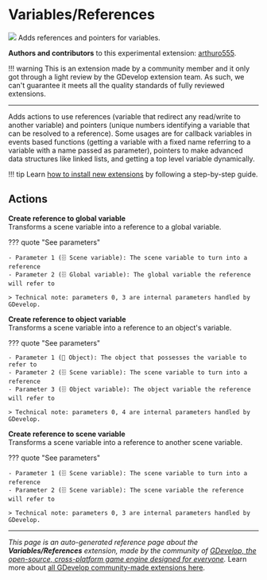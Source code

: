 # Variables/References

<img src="https://resources.gdevelop-app.com/assets/Icons/variable-box.svg" class="extension-icon"></img>
Adds references and pointers for variables.

**Authors and contributors** to this experimental extension: [arthuro555](https://gd.games/arthuro555).

!!! warning
    This is an extension made by a community member and it only got through a
    light review by the GDevelop extension team. As such, we can't guarantee it
    meets all the quality standards of fully reviewed extensions.

---

Adds actions to use references (variable that redirect any read/write to another variable) and pointers (unique numbers identifying a variable that can be resolved to a reference). Some usages are for callback variables in events based functions (getting a variable with a fixed name referring to a variable with a name passed as parameter), pointers to make advanced data structures like linked lists, and getting a top level variable dynamically.

!!! tip
    Learn [how to install new extensions](/gdevelop5/extensions/search) by following a step-by-step guide.

## Actions

**Create reference to global variable**  
Transforms a scene variable into a reference to a global variable.

??? quote "See parameters"

    - Parameter 1 (🗄️ Scene variable): The scene variable to turn into a reference
    - Parameter 2 (🗄️ Global variable): The global variable the reference will refer to

    > Technical note: parameters 0, 3 are internal parameters handled by GDevelop.

**Create reference to object variable**  
Transforms a scene variable into a reference to an object's variable.

??? quote "See parameters"

    - Parameter 1 (👾 Object): The object that possesses the variable to refer to
    - Parameter 2 (🗄️ Scene variable): The scene variable to turn into a reference
    - Parameter 3 (🗄️ Object variable): The object variable the reference will refer to

    > Technical note: parameters 0, 4 are internal parameters handled by GDevelop.

**Create reference to scene variable**  
Transforms a scene variable into a reference to another scene variable.

??? quote "See parameters"

    - Parameter 1 (🗄️ Scene variable): The scene variable to turn into a reference
    - Parameter 2 (🗄️ Scene variable): The scene variable the reference will refer to

    > Technical note: parameters 0, 3 are internal parameters handled by GDevelop.




---

*This page is an auto-generated reference page about the **Variables/References** extension, made by the community of [GDevelop, the open-source, cross-platform game engine designed for everyone](https://gdevelop.io/).* Learn more about [all GDevelop community-made extensions here](/gdevelop5/extensions).